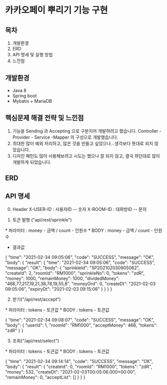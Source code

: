 # 카카오페이 뿌리기 기능 구현

## 목차
1. 개발환경
2. ERD
3. API 명세 및 실행 방법
4. 느낀점

## 개발환경
* Java 8
* Spring boot
* Mybatis + MariaDB

## 핵심문제 해결 전략 및 느낀점

1. 기능을 Sending 과 Accepting 으로 구분지어 개발하려고 했습니다. Controller - Provider - Service -Mapper 의 구성으로 개발했습니다.
2. 최대한 많이 예외 처리하고, 많은 것을 만들고 싶었으나...생각보다 뜻대로 되지 않았습니다.
3. 디자인 패턴도 많이 사용해보려고 시도는 했으나 잘 되지 않고, 결국 하던대로 많이 개발하게 되었습니다.

## ERD



## API 명세
0. Header
X-USER-ID : 사용자ID  -- 숫자
X-ROOM-ID : 대화방ID  -- 문자

1. 토큰 발행 ("api/rest/sprinkle")

<GET>
* 파라미터 : money - 금액 / count - 인원수
<POST>
* BODY : money - 금액 / count - 인원수

- 결과값

{
    "time": "2021-02-34 09:05:06",
    "code": "SUCCESS",
    "message": "OK",
    "body": {
        "result": {
            "time": "2021-02-34 09:05:06",
            "code": "SUCCESS",
            "message": "OK",
            "body": {
                "sprinkleId": "SP202102030905062",
                "createId": 2,
                "roomId": "RM1000",
                "sprinkleNo": 0,
                "tokens": "zdR",
                "money": 1000,
                "remainMoney": 1000,
                "dividedMoney": "468,77,217,19,21,38,78,19,55,8",
                "moneyOrd": 0,
                "createDt": "2021-02-03 09:05:06",
                "expiryDt": "2021-02-03 09:15:06"
            }
        }
    }
}

2. 받기("/api/rest/accept")

<GET>
* 파라미터 : tokens - 토큰값
<POST>
* BODY : tokens - 토큰값

{
    "time": "2021-02-34 09:08:07",
    "code": "SUCCESS",
    "message": "OK",
    "body": {
        "userId": 1,
        "roomId": "RM1000",
        "acceptMoney": 468,
        "tokens": "zdR"
    }
}

3. 조회("/api/rest/select")

<GET>
* 파라미터 : tokens - 토큰값
<POST>
* BODY : tokens - 토큰값
  
 {
    "time": "2021-02-34 09:14:14",
    "code": "SUCCESS",
    "message": "OK",
    "body": {
        "result": {
            "createId": 0,
            "roomId": "RM1000",
            "tokens": "zdR",
            "money": 532,
            "createDt": "2021-02-03T00:05:06.000+00:00",
            "remainMoney": 0,
            "acceptList": []
        }
    }
}


